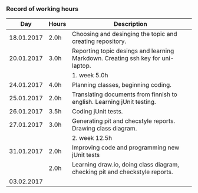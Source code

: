 ### Record of working hours
Day | Hours | Description
--------------- | ----- | ------
18.01.2017 | 2.0h | Choosing and desinging the topic and creating repository.
20.01.2017 | 3.0h | Reporting topic desings and learning Markdown. Creating ssh key for uni-laptop.
           |      | 1. week 5.0h
24.01.2017 | 4.0h | Planning classes, beginning coding.
25.01.2017 | 2.0h | Translating documents from finnish to english. Learning jUnit testing.
26.01.2017 | 3.5h | Coding jUnit tests.
27.01.2017 | 3.0h | Generating pit and checstyle reports. Drawing class diagram.
           |      | 2. week 12.5h
31.01.2017 | 2.0h | Improving code and programming new jUnit tests
           | 2.0h | Learning draw.io, doing class diagram, checking pit and checkstyle reports.
03.02.2017 |
